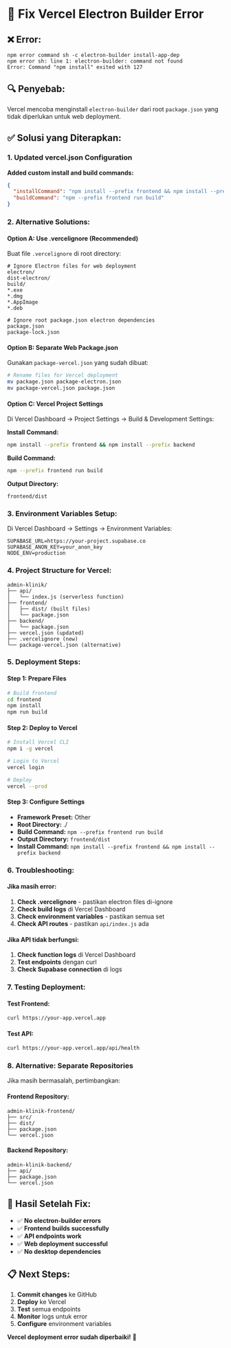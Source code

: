 # 🔧 Fix Vercel Electron Builder Error

## ❌ **Error:**
```
npm error command sh -c electron-builder install-app-dep
npm error sh: line 1: electron-builder: command not found
Error: Command "npm install" exited with 127
```

## 🔍 **Penyebab:**
Vercel mencoba menginstall `electron-builder` dari root `package.json` yang tidak diperlukan untuk web deployment.

## ✅ **Solusi yang Diterapkan:**

### **1. Updated vercel.json Configuration**

**Added custom install and build commands:**
```json
{
  "installCommand": "npm install --prefix frontend && npm install --prefix backend",
  "buildCommand": "npm --prefix frontend run build"
}
```

### **2. Alternative Solutions:**

#### **Option A: Use .vercelignore (Recommended)**

Buat file `.vercelignore` di root directory:
```
# Ignore Electron files for web deployment
electron/
dist-electron/
build/
*.exe
*.dmg
*.AppImage
*.deb

# Ignore root package.json electron dependencies
package.json
package-lock.json
```

#### **Option B: Separate Web Package.json**

Gunakan `package-vercel.json` yang sudah dibuat:
```bash
# Rename files for Vercel deployment
mv package.json package-electron.json
mv package-vercel.json package.json
```

#### **Option C: Vercel Project Settings**

Di Vercel Dashboard → Project Settings → Build & Development Settings:

**Install Command:**
```bash
npm install --prefix frontend && npm install --prefix backend
```

**Build Command:**
```bash
npm --prefix frontend run build
```

**Output Directory:**
```
frontend/dist
```

### **3. Environment Variables Setup:**

Di Vercel Dashboard → Settings → Environment Variables:

```
SUPABASE_URL=https://your-project.supabase.co
SUPABASE_ANON_KEY=your_anon_key
NODE_ENV=production
```

### **4. Project Structure for Vercel:**

```
admin-klinik/
├── api/
│   └── index.js (serverless function)
├── frontend/
│   ├── dist/ (built files)
│   └── package.json
├── backend/
│   └── package.json
├── vercel.json (updated)
├── .vercelignore (new)
└── package-vercel.json (alternative)
```

### **5. Deployment Steps:**

#### **Step 1: Prepare Files**
```bash
# Build frontend
cd frontend
npm install
npm run build
```

#### **Step 2: Deploy to Vercel**
```bash
# Install Vercel CLI
npm i -g vercel

# Login to Vercel
vercel login

# Deploy
vercel --prod
```

#### **Step 3: Configure Settings**
- **Framework Preset:** Other
- **Root Directory:** ./
- **Build Command:** `npm --prefix frontend run build`
- **Output Directory:** `frontend/dist`
- **Install Command:** `npm install --prefix frontend && npm install --prefix backend`

### **6. Troubleshooting:**

#### **Jika masih error:**
1. **Check .vercelignore** - pastikan electron files di-ignore
2. **Check build logs** di Vercel Dashboard
3. **Check environment variables** - pastikan semua set
4. **Check API routes** - pastikan `api/index.js` ada

#### **Jika API tidak berfungsi:**
1. **Check function logs** di Vercel Dashboard
2. **Test endpoints** dengan curl
3. **Check Supabase connection** di logs

### **7. Testing Deployment:**

#### **Test Frontend:**
```bash
curl https://your-app.vercel.app
```

#### **Test API:**
```bash
curl https://your-app.vercel.app/api/health
```

### **8. Alternative: Separate Repositories**

Jika masih bermasalah, pertimbangkan:

#### **Frontend Repository:**
```
admin-klinik-frontend/
├── src/
├── dist/
├── package.json
└── vercel.json
```

#### **Backend Repository:**
```
admin-klinik-backend/
├── api/
├── package.json
└── vercel.json
```

## 🎯 **Hasil Setelah Fix:**
- ✅ **No electron-builder errors**
- ✅ **Frontend builds successfully**
- ✅ **API endpoints work**
- ✅ **Web deployment successful**
- ✅ **No desktop dependencies**

## 📋 **Next Steps:**
1. **Commit changes** ke GitHub
2. **Deploy** ke Vercel
3. **Test** semua endpoints
4. **Monitor** logs untuk error
5. **Configure** environment variables

**Vercel deployment error sudah diperbaiki!** 🚀
